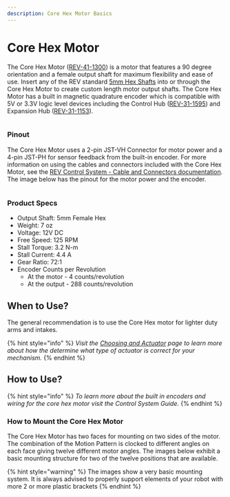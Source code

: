 ```yaml
---
description: Core Hex Motor Basics
---
```


# Core Hex Motor

The Core Hex Motor ([REV-41-1300](https://www.revrobotics.com/rev-41-1300/)) is a motor that features a 90 degree orientation and a female output shaft for maximum flexibility and ease of use. Insert any of the REV standard [5mm Hex Shafts](https://www.revrobotics.com/ftc/motion/bearings-linear-slides-pillow-blocks/) into or through the Core Hex Motor to create custom length motor output shafts. The Core Hex Motor has a built in magnetic quadrature encoder which is compatible with 5V or 3.3V logic level devices including the Control Hub ([REV-31-1595](https://www.revrobotics.com/rev-31-1595/)) and Expansion Hub ([REV-31-1153](https://www.revrobotics.com/rev-31-1153/)). &#x20;

<figure><img src="https://2589213514-files.gitbook.io/~/files/v0/b/gitbook-legacy-files/o/assets%2F-M5yw0n8IneF5-9ybLjT%2F-M8MarlMx5meMXBAcMX_%2F-M8Mau1m3YkY8a8rLOaT%2Fimage.png?alt=media&#x26;token=1f0ffc5b-afed-479c-876d-f95974a111a1" alt=""><figcaption></figcaption></figure>

### Pinout

The Core Hex Motor uses a 2-pin JST-VH Connector for motor power and a 4-pin JST-PH for sensor feedback from the built-in encoder. For more information on using the cables and connectors included with the Core Hex Motor, see the [REV Control System - Cable and Connectors documentation](https://docs.revrobotics.com/duo-control/control-system-overview/cables-and-connectors). The image below has the pinout for the motor power and the encoder.

<figure><img src="https://2589213514-files.gitbook.io/~/files/v0/b/gitbook-legacy-files/o/assets%2F-M5yw0n8IneF5-9ybLjT%2F-M_M8cPZpdT88Tye8xPn%2F-M_MCcUszaBq8eeo9Rmp%2FHD%20Hex%20Motor_Encoder%20Pinout1_Export.svg?alt=media&#x26;token=b7cf4b6d-d8aa-407c-bf6d-609253e815cf" alt=""><figcaption></figcaption></figure>

### Product Specs

* Output Shaft: 5mm Female Hex
* Weight: 7 oz
* Voltage: 12V DC
* Free Speed: 125 RPM
* Stall Torque: 3.2 N-m
* Stall Current: 4.4 A
* Gear Ratio: 72:1
* Encoder Counts per Revolution
  * At the motor - 4 counts/revolution
  * At the output - 288 counts/revolution

## When to Use?

The general recommendation is to use the Core Hex motor for lighter duty arms and intakes.&#x20;

{% hint style="info" %}
_Visit the_ [_Choosing and Actuator_](broken-reference) _page to learn more about how the determine what type of actuator is correct for your mechanism._
{% endhint %}

## How to Use?

{% hint style="info" %}
_To learn more about the built in encoders and wiring for the core hex motor visit the Control System Guide._
{% endhint %}

### How to Mount the Core Hex Motor&#x20;

The Core Hex Motor has two faces for mounting on two sides of the motor. The combination of the Motion Pattern is clocked to different angles on each face giving twelve different motor angles. The images below exhibit a basic mounting structure for two of the twelve positions that are available.&#x20;

{% hint style="warning" %}
The images show a very basic mounting system. It is always advised to properly support elements of your robot with more 2 or more plastic brackets&#x20;
{% endhint %}

<figure><img src="https://2589213514-files.gitbook.io/~/files/v0/b/gitbook-legacy-files/o/assets%2F-M5yw0n8IneF5-9ybLjT%2F-M8vmWNQpIfKGFT4hhI0%2F-M8w-OcpkhH60EeMi9iI%2FScreenshot%20(46).png?alt=media&#x26;token=499e490b-7dec-4b42-b51e-f003582fb83e" alt=""><figcaption></figcaption></figure>
